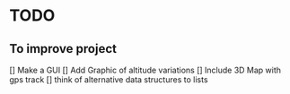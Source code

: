 # TODO

## To improve project

[] Make a GUI
[] Add Graphic of altitude variations
[] Include 3D Map with gps track
[] think of alternative data structures to lists
